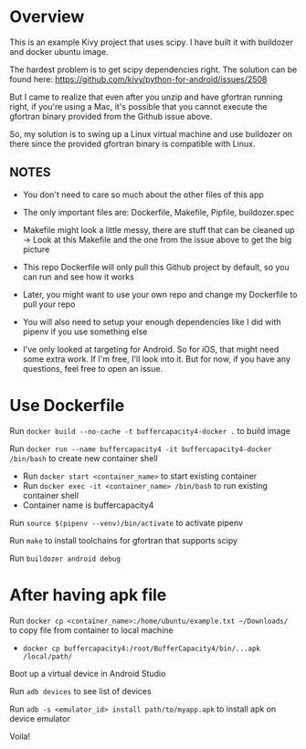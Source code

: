 # Overview

This is an example Kivy project that uses scipy. I have built it with buildozer and docker ubuntu image.

The hardest problem is to get scipy dependencies right. The solution can be found here: https://github.com/kivy/python-for-android/issues/2508

But I came to realize that even after you unzip and have gfortran running right, if you're using a Mac, it's possible that you cannot execute the gfortran binary provided from the Github issue above.

So, my solution is to swing up a Linux virtual machine and use buildozer on there since the provided gfortran binary is compatible with Linux.

## NOTES

- You don't need to care so much about the other files of this app
- The only important files are: Dockerfile, Makefile, Pipfile, buildozer.spec
- Makefile might look a little messy, there are stuff that can be cleaned up -> Look at this Makefile and the one from the issue above to get the big picture

- This repo Dockerfile will only pull this Github project by default, so you can run and see how it works
- Later, you might want to use your own repo and change my Dockerfile to pull your repo
- You will also need to setup your enough dependencies like I did with pipenv if you use something else

- I've only looked at targeting for Android. So for iOS, that might need some extra work. If I'm free, I'll look into it. But for now, if you have any questions, feel free to open an issue.

# Use Dockerfile

Run `docker build --no-cache -t buffercapacity4-docker .` to build image

Run `docker run --name buffercapacity4 -it buffercapacity4-docker /bin/bash` to create new container shell

- Run `docker start <container_name>` to start existing container
- Run `docker exec -it <container_name> /bin/bash` to run existing container shell
- Container name is buffercapacity4

Run `source $(pipenv --venv)/bin/activate` to activate pipenv

Run `make` to install toolchains for gfortran that supports scipy

Run `buildozer android debug`

# After having apk file

Run `docker cp <container_name>:/home/ubuntu/example.txt ~/Downloads/` to copy file from container to local machine

- `docker cp buffercapacity4:/root/BufferCapacity4/bin/...apk /local/path/`

Boot up a virtual device in Android Studio

Run `adb devices` to see list of devices

Run `adb -s <emulator_id> install path/to/myapp.apk` to install apk on device emulator

Voila!
